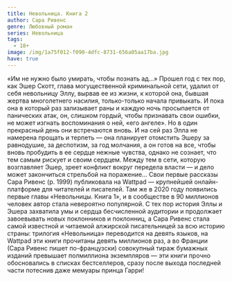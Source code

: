 ```yaml
---
title: Невольница. Книга 2
author: Сара Ривенс
genre: Любовный роман
series: Невольница
tags:
  - 18+
image: /img/1a75f012-f090-4dfc-8731-656a05aa17ba.jpg
have: true
---
```

«Им не нужно было умирать, чтобы познать ад…» Прошел год с тех пор, как Эшер Скотт, глава могущественной криминальной сети, удалил от себя невольницу Эллу, вырвав ее из жизни, к которой она, бывшая жертва многолетнего насилия, только-только начала привыкать. И пока она в который раз зализывает раны и каждую ночь просыпается от панических атак, он, слишком гордый, чтобы признавать свои ошибки, не может изгнать воспоминания о ней, «его ангеле». Но в один прекрасный день они встречаются вновь. И на сей раз Элла не намерена прощать и терпеть — она планирует отомстить Эшеру за равнодушие, за деспотизм, за год молчания, а он готов на все, чтобы вновь пробудить в ее сердце нежные чувства, однако не сознает, что тем самым рискует и своим сердцем. Между тем в сети, которую возглавляет Эшер, зреет конфликт вокруг передела власти — и дело может закончиться стрельбой на поражение… Свои первые рассказы Сара Ривенс (р. 1999) публиковала на Wattpad — крупнейшей онлайн-платформе для читателей и писателей. Там же в 2020 году появились первые главы «Невольницы. Книга 1», и в сообществе в 90 миллионов человек автор стала невероятно популярной. С тех пор история Эллы и Эшера захватила умы и сердца бесчисленной аудитории и продолжает завоевывать новых поклонников и поклонниц, а Сара Ривенс стала самой известной и читаемой алжирской писательницей за всю историю страны: трилогия «Невольница» переводится на девять языков, на Wattpad эти книги прочитаны девять миллионов раз, а во Франции (Сара Ривенс пишет по-французски) совокупный тираж бумажных изданий превышает полмиллиона экземпляров — эти книги прочно обосновались в списках бестселлеров, сразу после выхода последней части потеснив даже мемуары принца Гарри!